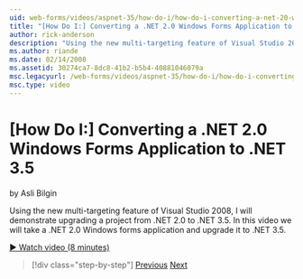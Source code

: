 ```yaml
---
uid: web-forms/videos/aspnet-35/how-do-i/how-do-i-converting-a-net-20-windows-forms-application-to-net-35
title: "[How Do I:] Converting a .NET 2.0 Windows Forms Application to .NET 3.5 | Microsoft Docs"
author: rick-anderson
description: "Using the new multi-targeting feature of Visual Studio 2008, I will demonstrate upgrading a project from .NET 2.0 to .NET 3.5. In this video we will take a ...."
ms.author: riande
ms.date: 02/14/2008
ms.assetid: 30274ca7-8dc8-41b2-b5b4-40881046079a
msc.legacyurl: /web-forms/videos/aspnet-35/how-do-i/how-do-i-converting-a-net-20-windows-forms-application-to-net-35
msc.type: video
---
```

# [How Do I:] Converting a .NET 2.0 Windows Forms Application to .NET 3.5

by Asli Bilgin

Using the new multi-targeting feature of Visual Studio 2008, I will demonstrate upgrading a project from .NET 2.0 to .NET 3.5. In this video we will take a .NET 2.0 Windows forms application and upgrade it to .NET 3.5.

[&#9654; Watch video (8 minutes)](https://channel9.msdn.com/Blogs/ASP-NET-Site-Videos/how-do-i-converting-a-net-20-windows-forms-application-to-net-35)

> [!div class="step-by-step"]
> [Previous](how-do-i-advance-cascading-style-sheet-features-and-management.md)
> [Next](how-do-i-get-started-with-the-entity-framework.md)
